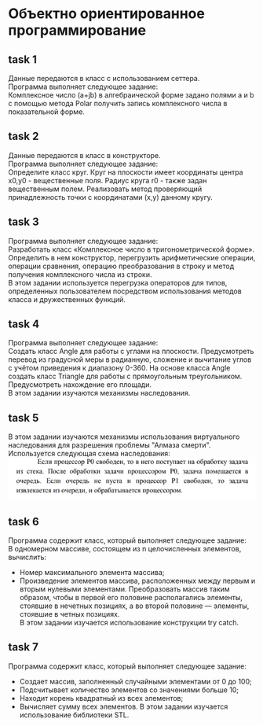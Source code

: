# Объектно ориентированное программирование
## task 1
Данные передаются в класс с использованием сеттера.\
Программа выполняет следующее задание:\
Комплексное число (a+jb) в алгебраической форме задано полями a и b с помощью метода Polar получить запись комплексного числа в показательной форме.
## task 2
Данные передаются в класс в конструкторе.\
Программа выполняет следующее задание:\
Определите класс круг. Круг на плоскости имеет координаты центра x0,y0 - вещественные поля. Радиус круга r0 - также задан вещественным полем. Реализовать метод проверяющий принадлежность точки с координатами (x,y) данному кругу.
## task 3
Программа выполняет следующее задание:\
Разработать класс «Комплексное число в тригонометрической форме». Определить в нем конструктор, перегрузить арифметические операции, операции сравнения, операцию преобразования в строку и метод получения комплексного числа из строки.\
В этом задании используется перегрузка операторов для типов, определенных пользователем посредством использования методов класса и дружественных функций.
## task 4
Программа выполняет следующее задание:\
Создать класс Angle для работы с углами на плоскости. Предусмотреть перевод из градусной меры в радианную, сложение и вычитание углов с учётом приведения к диапазону 0-360. На основе класса Angle создать класс Triangle для работы с прямоугольным треугольником. Предусмотреть нахождение его площади.\
В этом задании изучаются механизмы наследования.
## task 5
В этом задании изучаются механизмы использования виртуального наследования для разрешения проблемы "Алмаза смерти". Используется следующая схема наследования:\
![Task structure](/OOP/C++/img1.png)
## task 6
Программа содержит класс, который выполняет следующее задание:\
В одномерном массиве, состоящем из n целочисленных элементов, вычислить: 
* Номер максимального элемента массива; 
* Произведение элементов массива, расположенных между первым и вторым нулевыми элементами. 
Преобразовать массив таким образом, чтобы в первой его половине располагались элементы, стоявшие в нечетных позициях, а во второй половине — элементы, стоявшие в четных позициях.\
В этом задании изучается использование конструкции try catch.
## task 7
Программа содержит класс, который выполняет следующее задание:
* Создает массив, заполненный случайными элементами от 0 до 100;
* Подсчитывает количество элементов со значениями больше 10;
* Находит корень квадратный из всех элементов;
* Вычисляет сумму всех элементов.
В этом задании изучается использование библиотеки STL.
